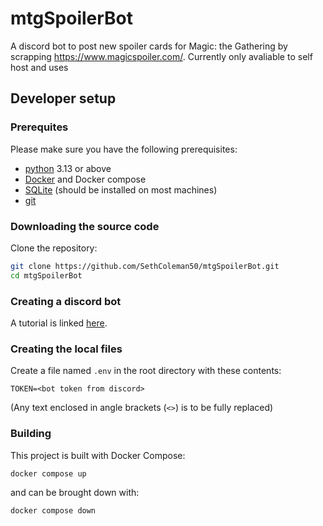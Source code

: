 # mtgSpoilerBot

A discord bot to post new spoiler cards for Magic: the Gathering by scrapping https://www.magicspoiler.com/. Currently only avaliable to self host and uses

## Developer setup
### Prerequites
Please make sure you have the following prerequisites:
- [python](https://www.python.org/downloads/) 3.13 or above
- [Docker](https://docs.docker.com/engine/install/) and Docker compose
- [SQLite](https://sqlite.org/index.html) (should be installed on most machines)
- [git](https://git-scm.com/book/en/v2/Getting-Started-Installing-Git)

### Downloading the source code
Clone the repository:
```bash
git clone https://github.com/SethColeman50/mtgSpoilerBot.git
cd mtgSpoilerBot
```

### Creating a discord bot
A tutorial is linked [here](https://discordpy.readthedocs.io/en/stable/discord.html).

### Creating the local files
Create a file named `.env` in the root directory with these contents:
```
TOKEN=<bot token from discord>
```
(Any text enclosed in angle brackets (`<>`) is to be fully replaced)

### Building
This project is built with Docker Compose:
```bash
docker compose up
```
and can be brought down with:
```bash
docker compose down
```